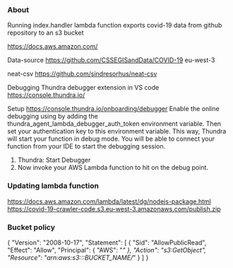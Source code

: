 ### About
Running index.handler lambda function exports covid-19 data from github repository to an s3 bucket

https://docs.aws.amazon.com/

Data-source
https://github.com/CSSEGISandData/COVID-19
eu-west-3

neat-csv
https://github.com/sindresorhus/neat-csv

Debugging
Thundra debugger extension in VS code
https://console.thundra.io/

Setup
https://console.thundra.io/onboarding/debugger
Enable the online debugging using by adding the thundra_agent_lambda_debugger_auth_token environment variable. Then set your authentication key to this environment variable. This way, Thundra will start your function in debug mode. You will be able to connect your function from your IDE to start the debugging session.

1. Thundra: Start Debugger
2. Now invoke your AWS Lambda function to hit on the debug point.


### Updating lambda function
https://docs.aws.amazon.com/lambda/latest/dg/nodejs-package.html
https://covid-19-crawler-code.s3.eu-west-3.amazonaws.com/publish.zip

### Bucket policy
{
    "Version": "2008-10-17",
    "Statement": [
        {
            "Sid": "AllowPublicRead",
            "Effect": "Allow",
            "Principal": {
                "AWS": "*"
            },
            "Action": "s3:GetObject",
            "Resource": "arn:aws:s3:::BUCKET_NAME/*"
        }
    ]
}